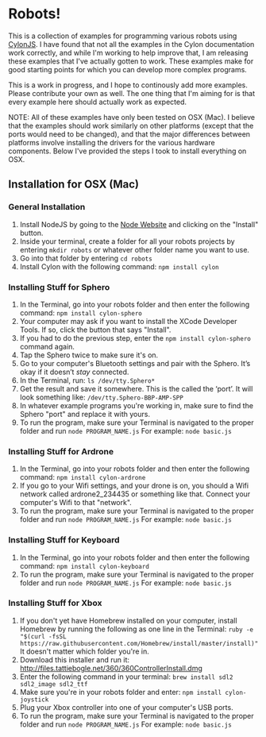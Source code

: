 # Robots!

This is a collection of examples for programming various robots using [CylonJS](http://cylonjs.com). I have found that not all the examples in the Cylon documentation work correctly, and while I'm working to help improve that, I am releasing these examples that I've actually gotten to work. These examples make for good starting points for which you can develop more complex programs.

This is a work in progress, and I hope to continously add more examples. Please contribute your own as well. The one thing that I'm aiming for is that every example here should actually work as expected.

NOTE: All of these examples have only been tested on OSX (Mac). I believe that the examples should work similarly on other platforms (except that the ports would need to be changed), and that the major differences between platforms involve installing the drivers for the various hardware components. Below I've provided the steps I took to install everything on OSX.

## Installation for OSX (Mac)

### General Installation

1. Install NodeJS by going to the [Node Website](http://nodejs.org) and clicking on the "Install" button.
2. Inside your terminal, create a folder for all your robots projects by entering `mkdir robots` or whatever other folder name you want to use.
3. Go into that folder by entering `cd robots`
4. Install Cylon with the following command: `npm install cylon`

### Installing Stuff for Sphero

1. In the Terminal, go into your robots folder and then enter the following command: `npm install cylon-sphero`
2. Your computer may ask if you want to install the XCode Developer Tools. If so, click the button that says "Install".
3. If you had to do the previous step, enter the `npm install cylon-sphero` command again.
4. Tap the Sphero twice to make sure it's on.
5. Go to your computer's Bluetooth settings and pair with the Sphero. It’s okay if it doesn’t *stay* connected.
6. In the Terminal, run: `ls /dev/tty.Sphero* `
7. Get the result and save it somewhere. This is the called the ‘port’. It will look something like: `/dev/tty.Sphero-BBP-AMP-SPP`
8. In whatever example programs you're working in, make sure to find the Sphero "port" and replace it with yours. 
9. To run the program, make sure your Terminal is navigated to the proper folder and run `node PROGRAM_NAME.js` For example: `node basic.js`

### Installing Stuff for Ardrone

1. In the Terminal, go into your robots folder and then enter the following command: `npm install cylon-ardrone`
2. If you go to your Wifi settings, and your drone is on, you should a Wifi network called ardrone2_234435 or something like that. Connect your computer's Wifi to that "network".
3. To run the program, make sure your Terminal is navigated to the proper folder and run `node PROGRAM_NAME.js` For example: `node basic.js`

### Installing Stuff for Keyboard

1. In the Terminal, go into your robots folder and then enter the following command: `npm install cylon-keyboard`
2. To run the program, make sure your Terminal is navigated to the proper folder and run `node PROGRAM_NAME.js` For example: `node basic.js`

### Installing Stuff for Xbox

1. If you don't yet have Homebrew installed on your computer, install Homebrew by running the following as one line in the Terminal: `ruby -e "$(curl -fsSL https://raw.githubusercontent.com/Homebrew/install/master/install)"` It doesn't matter which folder you're in.
2. Download this installer and run it: http://files.tattiebogle.net/360/360ControllerInstall.dmg
3. Enter the following command in your terminal: `brew install sdl2 sdl2_image sdl2_ttf`
4. Make sure you're in your robots folder and enter: `npm install cylon-joystick`
5. Plug your Xbox controller into one of your computer's USB ports.
6. To run the program, make sure your Terminal is navigated to the proper folder and run `node PROGRAM_NAME.js` For example: `node basic.js`






